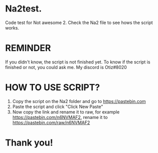 # Na2test.
Code test for Not awesome 2.
Check the Na2 file to see hows the script works.

# REMINDER
If you didn't know, the script is not finished yet.
To know if the script is finished or not, you could ask me. My discord is Otiz#8020

# HOW TO USE SCRIPT?
1. Copy the script on the Na2 folder and go to https://pastebin.com
2. Paste the script and click "Click New Paste"
3. Now copy the link and rename it to raw, for example https://pastebin.com/n6NVMAF2, rename it to https://pastebin.com/raw/n6NVMAF2

# Thank you!
